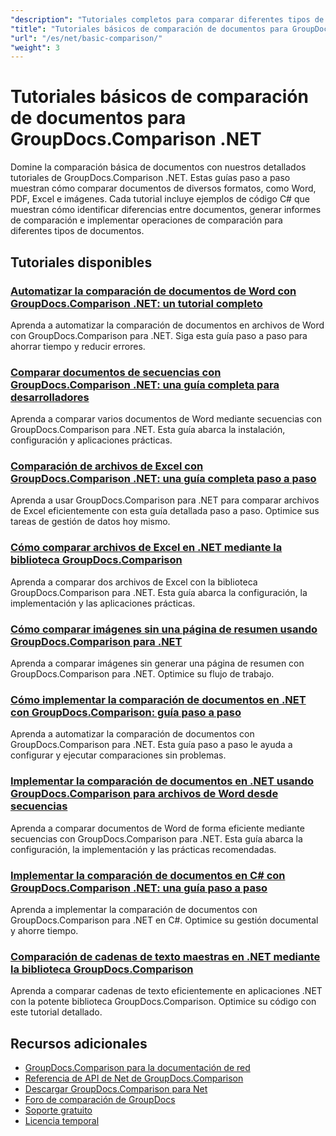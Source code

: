 ```yaml
---
"description": "Tutoriales completos para comparar diferentes tipos de documentos como Word, PDF, Excel, imágenes y más utilizando GroupDocs.Comparison para .NET."
"title": "Tutoriales básicos de comparación de documentos para GroupDocs.Comparison .NET"
"url": "/es/net/basic-comparison/"
"weight": 3
---
```


# Tutoriales básicos de comparación de documentos para GroupDocs.Comparison .NET

Domine la comparación básica de documentos con nuestros detallados tutoriales de GroupDocs.Comparison .NET. Estas guías paso a paso muestran cómo comparar documentos de diversos formatos, como Word, PDF, Excel e imágenes. Cada tutorial incluye ejemplos de código C# que muestran cómo identificar diferencias entre documentos, generar informes de comparación e implementar operaciones de comparación para diferentes tipos de documentos.

## Tutoriales disponibles

### [Automatizar la comparación de documentos de Word con GroupDocs.Comparison .NET: un tutorial completo](./automate-word-compare-groupdocs-net-tutorial/)
Aprenda a automatizar la comparación de documentos en archivos de Word con GroupDocs.Comparison para .NET. Siga esta guía paso a paso para ahorrar tiempo y reducir errores.

### [Comparar documentos de secuencias con GroupDocs.Comparison .NET: una guía completa para desarrolladores](./compare-documents-groupdocs-comparison-net/)
Aprenda a comparar varios documentos de Word mediante secuencias con GroupDocs.Comparison para .NET. Esta guía abarca la instalación, configuración y aplicaciones prácticas.

### [Comparación de archivos de Excel con GroupDocs.Comparison .NET: una guía completa paso a paso](./groupdocs-comparison-net-excel-files-step-by-step-guide/)
Aprenda a usar GroupDocs.Comparison para .NET para comparar archivos de Excel eficientemente con esta guía detallada paso a paso. Optimice sus tareas de gestión de datos hoy mismo.

### [Cómo comparar archivos de Excel en .NET mediante la biblioteca GroupDocs.Comparison](./compare-excel-files-dotnet-groupdocs-comparison/)
Aprenda a comparar dos archivos de Excel con la biblioteca GroupDocs.Comparison para .NET. Esta guía abarca la configuración, la implementación y las aplicaciones prácticas.

### [Cómo comparar imágenes sin una página de resumen usando GroupDocs.Comparison para .NET](./compare-images-without-summary-page-groupdocs-net/)
Aprenda a comparar imágenes sin generar una página de resumen con GroupDocs.Comparison para .NET. Optimice su flujo de trabajo.

### [Cómo implementar la comparación de documentos en .NET con GroupDocs.Comparison: guía paso a paso](./implement-document-comparison-groupdocs-net/)
Aprenda a automatizar la comparación de documentos con GroupDocs.Comparison para .NET. Esta guía paso a paso le ayuda a configurar y ejecutar comparaciones sin problemas.

### [Implementar la comparación de documentos en .NET usando GroupDocs.Comparison para archivos de Word desde secuencias](./document-comparison-groupdocs-comparison-net-csharp/)
Aprenda a comparar documentos de Word de forma eficiente mediante secuencias con GroupDocs.Comparison para .NET. Esta guía abarca la configuración, la implementación y las prácticas recomendadas.

### [Implementar la comparación de documentos en C# con GroupDocs.Comparison .NET: una guía paso a paso](./groupdocs-comparison-net-document-comparison-csharp/)
Aprenda a implementar la comparación de documentos con GroupDocs.Comparison para .NET en C#. Optimice su gestión documental y ahorre tiempo.

### [Comparación de cadenas de texto maestras en .NET mediante la biblioteca GroupDocs.Comparison](./groupdocs-comparison-net-text-string-compare/)
Aprenda a comparar cadenas de texto eficientemente en aplicaciones .NET con la potente biblioteca GroupDocs.Comparison. Optimice su código con este tutorial detallado.

## Recursos adicionales

- [GroupDocs.Comparison para la documentación de red](https://docs.groupdocs.com/comparison/net/)
- [Referencia de API de Net de GroupDocs.Comparison](https://reference.groupdocs.com/comparison/net/)
- [Descargar GroupDocs.Comparison para Net](https://releases.groupdocs.com/comparison/net/)
- [Foro de comparación de GroupDocs](https://forum.groupdocs.com/c/comparison)
- [Soporte gratuito](https://forum.groupdocs.com/)
- [Licencia temporal](https://purchase.groupdocs.com/temporary-license/)